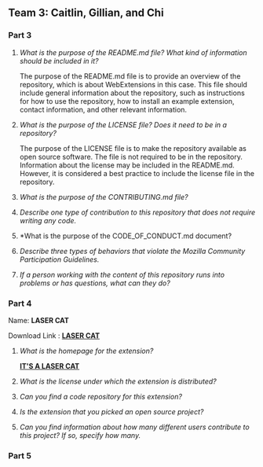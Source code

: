 ## Team 3: Caitlin, Gillian, and Chi

### Part 3

1. *What is the purpose of the README.md file? What kind of information should be included in it?*

    The purpose of the README.md file is to provide an overview of the repository, which is about WebExtensions in this case. This file should include general information about the repository, such as instructions for how to use the repository, how to install an example extension, contact information, and other relevant information.

2. *What is the purpose of the LICENSE file? Does it need to be in a repository?*

    The purpose of the LICENSE file is to make the repository available as open source software. The file is not required to be in the repository. Information about the license may be included in the README.md. However, it is considered a best practice to include the license file in the repository.

3. *What is the purpose of the CONTRIBUTING.md file?*


4. *Describe one type of contribution to this repository that does not require writing any code.*


5. *What is the purpose of the CODE_OF_CONDUCT.md document?


6. *Describe three types of behaviors that violate the Mozilla Community Participation Guidelines.*


7. *If a person working with the content of this repository runs into problems or has questions, what can they do?*




### Part 4

Name: __LASER CAT__

Download Link : __[LASER CAT](https://addons.mozilla.org/en-US/firefox/addon/the-laser-cat/?src=search)__  

1. *What is the homepage for the extension?*
   
   __[IT'S A LASER CAT](https://www.benpurdy.com/laser-cat)__

2. *What is the license under which the extension is distributed?*


3. *Can you find a code repository for this extension?*
 

4. *Is the extension that you picked an open source project?*

5. *Can you find information about how many different users contribute to this project? If so, specify how many.*


### Part 5

